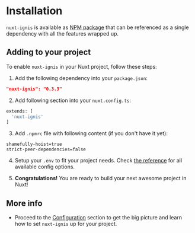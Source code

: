 # Installation

`nuxt-ignis` is available as [NPM package](https://www.npmjs.com/package/nuxt-ignis) that can be referenced as a single dependency with all the features wrapped up.

## Adding to your project

To enable `nuxt-ignis` in your Nuxt project, follow these steps:

1) Add the following dependency into your `package.json`:
```json [package.json]
"nuxt-ignis": "0.3.3"
```

2) Add following section into your `nuxt.config.ts`:
```ts [nuxt.config.ts]
extends: [
  'nuxt-ignis'
]
```

3) Add `.npmrc` file with following content (if you don't have it yet):
```[.npmrc]
shamefully-hoist=true
strict-peer-dependencies=false
```

4) Setup your `.env` to fit your project needs. Check [the reference](/2-4-full-reference.html) for all available config options.

5) **Congratulations!** You are ready to build your next awesome project in Nuxt!

## More info

- Proceed to the [Configuration](/2-1-configuration.html) section to get the big picture and learn how to set `nuxt-ignis` up for your project.
